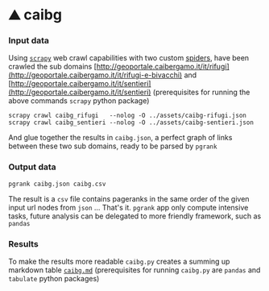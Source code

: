 # :mountain: caibg

### Input data

Using [`scrapy`](https://scrapy.org/) web crawl capabilities with two custom [spiders](scrapy/caibg_crawler/spiders), have been crawled the sub domains [http://geoportale.caibergamo.it/it/rifugi](http://geoportale.caibergamo.it/it/rifugi-e-bivacchi) and [http://geoportale.caibergamo.it/it/sentieri](http://geoportale.caibergamo.it/it/sentieri) (prerequisites for running the above commands `scrapy` python package)

```
scrapy crawl caibg_rifugi   --nolog -O ../assets/caibg-rifugi.json
scrapy crawl caibg_sentieri --nolog -O ../assets/caibg-sentieri.json
```

And glue together the results in `caibg.json`, a perfect graph of links between these two sub domains, ready to be parsed by `pgrank`

### Output data

```
pgrank caibg.json caibg.csv
```

The result is a `csv` file contains pageranks in the same order of the given input url nodes from `json` ... That's it. `pgrank` app only compute intensive tasks, future analysis can be delegated to more friendly framework, such as `pandas`

### Results

To make the results more readable `caibg.py` creates a summing up markdown table [`caibg.md`](caibg.md) (prerequisites for running `caibg.py` are `pandas` and `tabulate` python packages)
